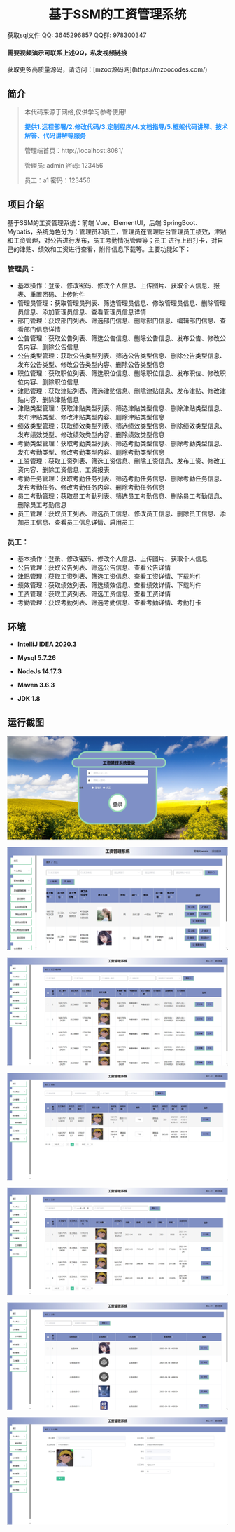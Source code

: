 <p><h1 align="center">基于SSM的工资管理系统</h1></p>

<p> 获取sql文件 QQ: 3645296857 QQ群: 978300347 </p>
<h4> 需要视频演示可联系上述QQ，私发视频链接 </h4>
<p> 获取更多高质量源码，请访问：[mzoo源码网](https://mzoocodes.com/)</p>

## 简介

> 本代码来源于网络,仅供学习参考使用!
>
> <b style="color: dodgerblue"> 提供1.远程部署/2.修改代码/3.定制程序/4.文档指导/5.框架代码讲解、技术解答、代码讲解等服务 </b>
>
> 管理端首页：http://localhost:8081/
>
> 管理员: admin 密码: 123456
>
> 员工：a1 密码：123456

## 项目介绍

基于SSM的工资管理系统：前端 Vue、ElementUI，后端 SpringBoot、Mybatis，系统角色分为：管理员和员工，管理员在管理后台管理员工绩效，津贴和工资管理，对公告进行发布，员工考勤情况管理等；员工 进行上班打卡，对自己的津贴、绩效和工资进行查看，附件信息下载等。主要功能如下：

### 管理员：

- 基本操作：登录、修改密码、修改个人信息、上传图片、获取个人信息、报表、重置密码、上传附件
- 管理员管理：获取管理员列表、筛选管理员信息、修改管理员信息、删除管理员信息、添加管理员信息、查看管理员信息详情
- 部门管理：获取部门列表、筛选部门信息、删除部门信息、编辑部门信息、查看部门信息详情
- 公告管理：获取公告列表、筛选公告信息、删除公告信息、发布公告、修改公告内容、删除公告信息
- 公告类型管理：获取公告类型列表、筛选公告类型信息、删除公告类型信息、发布公告类型、修改公告类型内容、删除公告类型信息
- 职位管理：获取职位列表、筛选职位信息、删除职位信息、发布职位、修改职位内容、删除职位信息
- 津贴管理：获取津贴列表、筛选津贴信息、删除津贴信息、发布津贴、修改津贴内容、删除津贴信息
- 津贴类型管理：获取津贴类型列表、筛选津贴类型信息、删除津贴类型信息、发布津贴类型、修改津贴类型内容、删除津贴类型信息
- 绩效类型管理：获取绩效类型列表、筛选绩效类型信息、删除绩效类型信息、发布绩效类型、修改绩效类型内容、删除绩效类型信息
- 考勤类型管理：获取考勤类型列表、筛选考勤类型信息、删除考勤类型信息、发布考勤类型、修改考勤类型内容、删除考勤类型信息
- 工资管理：获取工资列表、筛选工资信息、删除工资信息、发布工资、修改工资内容、删除工资信息、工资报表
- 考勤任务管理：获取考勤任务列表、筛选考勤任务信息、删除考勤任务信息、发布考勤任务、修改考勤任务内容、删除考勤任务信息
- 员工考勤管理：获取员工考勤列表、筛选员工考勤信息、删除员工考勤信息、删除员工考勤信息
- 员工管理：获取员工列表、筛选员工信息、修改员工信息、删除员工信息、添加员工信息、查看员工信息详情、启用员工

### 员工：

- 基本操作：登录、修改密码、修改个人信息、上传图片、获取个人信息
- 公告管理：获取公告列表、筛选公告信息、查看公告详情
- 津贴管理：获取工资列表、筛选工资信息、查看工资详情、下载附件
- 绩效管理：获取绩效列表、筛选绩效信息、查看绩效详情、下载附件
- 工资管理：获取工资列表、筛选工资信息、查看工资详情
- 考勤管理：获取考勤列表、筛选考勤信息、查看考勤详情、考勤打卡

## 环境

- <b>IntelliJ IDEA 2020.3</b>

- <b>Mysql 5.7.26</b>

- <b>NodeJs 14.17.3</b>

- <b>Maven 3.6.3</b>

- <b>JDK 1.8</b>


## 运行截图

![](screenshot/1.png)

![](screenshot/2.png)

![](screenshot/3.png)

![](screenshot/4.png)

![](screenshot/5.png)

![](screenshot/6.png)

![](screenshot/7.png)
